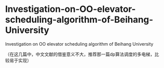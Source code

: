 # Investigation-on-OO-elevator-scheduling-algorithm-of-Beihang-University
Investigation on OO elevator scheduling algorithm of Beihang University

（在这几篇中，中文文献的借鉴意义不大，推荐那一篇dp算法调度的多电梯，比较易于实现）
